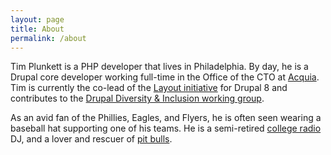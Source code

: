 ```yaml
---
layout: page
title: About
permalink: /about
---
```


Tim Plunkett is a PHP developer that lives in Philadelphia. By day, he is a Drupal core developer working full-time in the Office of the CTO at [Acquia](https://www.acquia.com). Tim is currently the co-lead of the [Layout initiative](https://www.drupal.org/about/strategic-initiatives#blocks) for Drupal 8 and contributes to the [Drupal Diversity & Inclusion working group](http://drupaldiversity.com). 

As an avid fan of the Phillies, Eagles, and Flyers, he is often seen wearing a baseball hat supporting one of his teams. He is a semi-retired [college radio](http://wkdu.org) DJ, and a lover and rescuer of [pit bulls](https://www.instagram.com/tim.plunkett).
